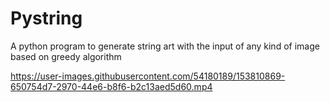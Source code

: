 # Pystring
A python program to generate string art with the input of any kind of image based on greedy algorithm

https://user-images.githubusercontent.com/54180189/153810869-650754d7-2970-44e6-b8f6-b2c13aed5d60.mp4
